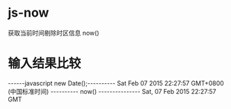 # js-now
获取当前时间剔除时区信息 now()

# 输入结果比较

------javascript new Date();----------
Sat Feb 07 2015 22:27:57 GMT+0800 (中国标准时间)
---------- now() ---------------
Sat, 07 Feb 2015 22:27:57 GMT
